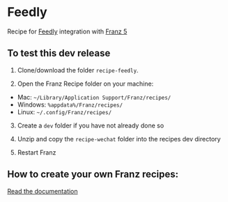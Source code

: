 # Feedly
Recipe for [Feedly](https://feedly.com/) integration with [Franz 5](http://meetfranz.com)

## To test this dev release

1. Clone/download the folder `recipe-feedly`.

2. Open the Franz Recipe folder on your machine:
  * Mac: `~/Library/Application Support/Franz/recipes/`
  * Windows: `%appdata%/Franz/recipes/`
  * Linux: `~/.config/Franz/recipes/`

3. Create a `dev` folder if you have not already done so

3. Unzip and copy the `recipe-wechat` folder into the recipes dev directory

4. Restart Franz

## How to create your own Franz recipes:
[Read the documentation](https://github.com/meetfranz/plugins)
